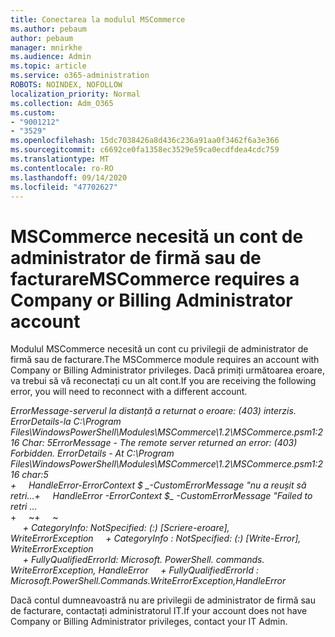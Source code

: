 ```yaml
---
title: Conectarea la modulul MSCommerce
ms.author: pebaum
author: pebaum
manager: mnirkhe
ms.audience: Admin
ms.topic: article
ms.service: o365-administration
ROBOTS: NOINDEX, NOFOLLOW
localization_priority: Normal
ms.collection: Adm_O365
ms.custom:
- "9001212"
- "3529"
ms.openlocfilehash: 15dc7038426a8d436c236a91aa0f3462f6a3e366
ms.sourcegitcommit: c6692ce0fa1358ec3529e59ca0ecdfdea4cdc759
ms.translationtype: MT
ms.contentlocale: ro-RO
ms.lasthandoff: 09/14/2020
ms.locfileid: "47702627"
---
```

# <a name="mscommerce-requires-a-company-or-billing-administrator-account"></a><span data-ttu-id="8aeff-102">MSCommerce necesită un cont de administrator de firmă sau de facturare</span><span class="sxs-lookup"><span data-stu-id="8aeff-102">MSCommerce requires a Company or Billing Administrator account</span></span>

<span data-ttu-id="8aeff-103">Modulul MSCommerce necesită un cont cu privilegii de administrator de firmă sau de facturare.</span><span class="sxs-lookup"><span data-stu-id="8aeff-103">The MSCommerce module requires an account with Company or Billing Administrator privileges.</span></span> <span data-ttu-id="8aeff-104">Dacă primiți următoarea eroare, va trebui să vă reconectați cu un alt cont.</span><span class="sxs-lookup"><span data-stu-id="8aeff-104">If you are receiving the following error, you will need to reconnect with a different account.</span></span>

<span data-ttu-id="8aeff-105">*ErrorMessage-serverul la distanță a returnat o eroare: (403) interzis. ErrorDetails-la C:\Program Files\WindowsPowerShell\Modules\MSCommerce\1.2\MSCommerce.psm1:216 Char: 5*</span><span class="sxs-lookup"><span data-stu-id="8aeff-105">*ErrorMessage - The remote server returned an error: (403) Forbidden. ErrorDetails - At C:\Program Files\WindowsPowerShell\Modules\MSCommerce\1.2\MSCommerce.psm1:216 char:5*</span></span><br>
<span data-ttu-id="8aeff-106">*+&nbsp;&nbsp;&nbsp;&nbsp;&nbsp;HandleError-ErrorContext $ _-CustomErrorMessage "nu a reușit să retri...*</span><span class="sxs-lookup"><span data-stu-id="8aeff-106">*+&nbsp;&nbsp;&nbsp;&nbsp;&nbsp;HandleError -ErrorContext $_ -CustomErrorMessage "Failed to retri ...*</span></span><br>
<span data-ttu-id="8aeff-107">\+&nbsp;&nbsp;&nbsp;&nbsp;&nbsp;~~~~~~~~~~~~~~~~~~~~~~~~~~~~~~~~~~~~~~~~~~~~~~~~~~~~~~~~~~~~~~~~~</span><span class="sxs-lookup"><span data-stu-id="8aeff-107">\+&nbsp;&nbsp;&nbsp;&nbsp;&nbsp;~~~~~~~~~~~~~~~~~~~~~~~~~~~~~~~~~~~~~~~~~~~~~~~~~~~~~~~~~~~~~~~~~</span></span><br>
<span data-ttu-id="8aeff-108">&nbsp;&nbsp;&nbsp;&nbsp;&nbsp;*+ CategoryInfo: NotSpecified: (:) [Scriere-eroare], WriteErrorException*</span><span class="sxs-lookup"><span data-stu-id="8aeff-108">&nbsp;&nbsp;&nbsp;&nbsp;&nbsp;*+ CategoryInfo          : NotSpecified: (:) [Write-Error], WriteErrorException*</span></span><br>
<span data-ttu-id="8aeff-109">&nbsp;&nbsp;&nbsp;&nbsp;&nbsp;*+ FullyQualifiedErrorId: Microsoft. PowerShell. commands. WriteErrorException, HandleError*</span><span class="sxs-lookup"><span data-stu-id="8aeff-109">&nbsp;&nbsp;&nbsp;&nbsp;&nbsp;*+ FullyQualifiedErrorId : Microsoft.PowerShell.Commands.WriteErrorException,HandleError*</span></span>

<span data-ttu-id="8aeff-110">Dacă contul dumneavoastră nu are privilegii de administrator de firmă sau de facturare, contactați administratorul IT.</span><span class="sxs-lookup"><span data-stu-id="8aeff-110">If your account does not have Company or Billing Administrator privileges, contact your IT Admin.</span></span>

